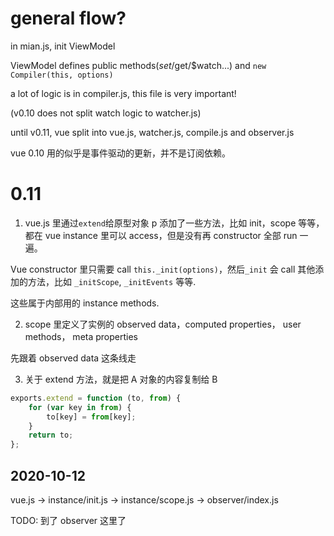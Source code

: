 # general flow?

in mian.js, init ViewModel

ViewModel defines public methods($set/$get/\$watch...) and `new Compiler(this, options)`

a lot of logic is in compiler.js, this file is very important!

(v0.10 does not split watch logic to watcher.js)

until v0.11, vue split into vue.js, watcher.js, compile.js and observer.js

vue 0.10 用的似乎是事件驱动的更新，并不是订阅依赖。

# 0.11

1. vue.js 里通过`extend`给原型对象 p 添加了一些方法，比如 init，scope 等等，都在 vue instance 里可以 access，但是没有再 constructor 全部 run 一遍。

Vue constructor 里只需要 call `this._init(options)`，然后`_init` 会 call 其他添加的方法，比如 `_initScope`, `_initEvents` 等等.

这些属于内部用的 instance methods.

2. scope 里定义了实例的 observed data，computed properties， user methods， meta properties

先跟着 observed data 这条线走

3. 关于 extend 方法，就是把 A 对象的内容复制给 B

```js
exports.extend = function (to, from) {
    for (var key in from) {
        to[key] = from[key];
    }
    return to;
};
```

## 2020-10-12

vue.js -> instance/init.js -> instance/scope.js -> observer/index.js

TODO: 到了 observer 这里了
